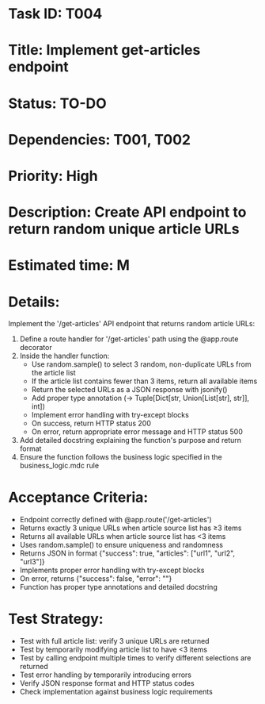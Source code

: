 # Task ID: T004
# Title: Implement get-articles endpoint
# Status: TO-DO
# Dependencies: T001, T002
# Priority: High
# Description: Create API endpoint to return random unique article URLs
# Estimated time: M

# Details:
Implement the '/get-articles' API endpoint that returns random article URLs:
1. Define a route handler for '/get-articles' path using the @app.route decorator
2. Inside the handler function:
   - Use random.sample() to select 3 random, non-duplicate URLs from the article list
   - If the article list contains fewer than 3 items, return all available items
   - Return the selected URLs as a JSON response with jsonify()
   - Add proper type annotation (-> Tuple[Dict[str, Union[List[str], str]], int])
   - Implement error handling with try-except blocks
   - On success, return HTTP status 200
   - On error, return appropriate error message and HTTP status 500
3. Add detailed docstring explaining the function's purpose and return format
4. Ensure the function follows the business logic specified in the business_logic.mdc rule

# Acceptance Criteria:
- Endpoint correctly defined with @app.route('/get-articles')
- Returns exactly 3 unique URLs when article source list has ≥3 items
- Returns all available URLs when article source list has <3 items
- Uses random.sample() to ensure uniqueness and randomness
- Returns JSON in format {"success": true, "articles": ["url1", "url2", "url3"]}
- Implements proper error handling with try-except blocks
- On error, returns {"success": false, "error": "<error message>"}
- Function has proper type annotations and detailed docstring

# Test Strategy:
- Test with full article list: verify 3 unique URLs are returned
- Test by temporarily modifying article list to have <3 items
- Test by calling endpoint multiple times to verify different selections are returned
- Test error handling by temporarily introducing errors
- Verify JSON response format and HTTP status codes
- Check implementation against business logic requirements 